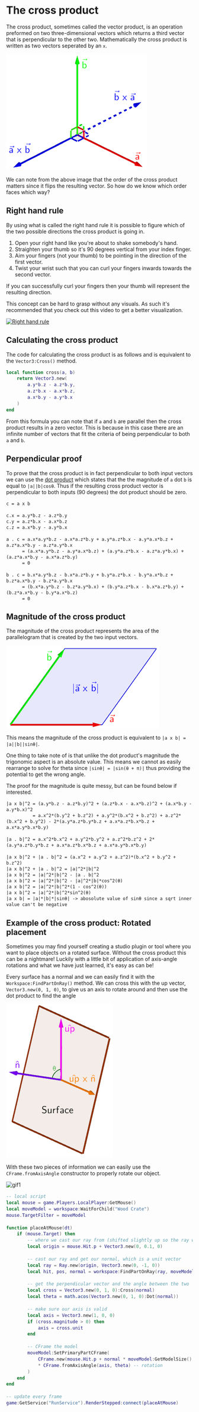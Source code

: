 # The cross product

The cross product, sometimes called the vector product, is an operation preformed on two three-dimensional vectors which returns a third vector that is perpendicular to the other two. Mathematically the cross product is written as two vectors seperated by an `x`.

![img1](imgs/cross/img1.png)

We can note from the above image that the order of the cross product matters since it flips the resulting vector. So how do we know which order faces which way?

## Right hand rule

By using what is called the right hand rule it is possible to figure which of the two possible directions the cross product is going in.

1. Open your right hand like you're about to shake somebody's hand.
2. Straighten your thumb so it's 90 degrees vertical from your index finger.
3. Aim your fingers (not your thumb) to be pointing in the direction of the first vector.
4. Twist your wrist such that you can curl your fingers inwards towards the second vector.

If you can successfully curl your fingers then your thumb will represent the resulting direction.

This concept can be hard to grasp without any visuals. As such it's recommended that you check out this video to get a better visualization.

[![Right hand rule](https://img.youtube.com/vi/zGyfiOqiR4s/0.jpg)](https://www.youtube.com/watch?v=zGyfiOqiR4s)

## Calculating the cross product

The code for calculating the cross product is as follows and is equivalent to the `Vector3:Cross()` method.

```Lua
local function cross(a, b)
	return Vector3.new(
		a.y*b.z - a.z*b.y,
		a.z*b.x - a.x*b.z,
		a.x*b.y - a.y*b.x
	)
end
```

From this formula you can note that if `a` and `b` are parallel then the cross product results in a zero vector. This is because in this case there are an infinite number of vectors that fit the criteria of being perpendicular to both `a` and `b`.

## Perpendicular proof

To prove that the cross product is in fact perpendicular to both input vectors we can use the [dot product](https://github.com/EgoMoose/Articles/blob/master/Vectors/Dot%20product.md) which states that the the magnitude of `a` dot `b` is equal to `|a||b|cosθ`. Thus if the resulting cross product vector is perpendicular to both inputs (90 degrees) the dot product should be zero.

```
c = a x b

c.x = a.y*b.z - a.z*b.y
c.y = a.z*b.x - a.x*b.z
c.z = a.x*b.y - a.y*b.x

a . c = a.x*a.y*b.z - a.x*a.z*b.y + a.y*a.z*b.x - a.y*a.x*b.z + a.z*a.x*b.y - a.z*a.y*b.x
      = (a.x*a.y*b.z - a.y*a.x*b.z) + (a.y*a.z*b.x - a.z*a.y*b.x) + (a.z*a.x*b.y - a.x*a.z*b.y)
	  = 0

b . c = b.x*a.y*b.z - b.x*a.z*b.y + b.y*a.z*b.x - b.y*a.x*b.z + b.z*a.x*b.y - b.z*a.y*b.x
      = (b.x*a.y*b.z - b.z*a.y*b.x) + (b.y*a.z*b.x - b.x*a.z*b.y) + (b.z*a.x*b.y - b.y*a.x*b.z)
	  = 0
```

## Magnitude of the cross product

The magnitude of the cross product represents the area of the parallelogram that is created by the two input vectors.

![img2](imgs/cross/img2.png)

This means the magnitude of the cross product is equivalent to `|a x b| = |a||b||sinθ|`.

One thing to take note of is that unlike the dot product's magnitude the trigonomic aspect is an absolute value. This means we cannot as easily rearrange to solve for theta since `|sinθ| = |sin(θ + π)|` thus providing the potential to get the wrong angle.

The proof for the magnitude is quite messy, but can be found below if interested.

```
|a x b|^2 = (a.y*b.z - a.z*b.y)^2 + (a.z*b.x - a.x*b.z)^2 + (a.x*b.y - a.y*b.x)^2
          = a.x^2*(b.y^2 + b.z^2) + a.y^2*(b.x^2 + b.z^2) + a.z^2*(b.x^2 + b.y^2) - 2*(a.y*a.z*b.y*b.z + a.x*a.z*b.x*b.z + a.x*a.y*b.x*b.y)

|a . b|^2 = a.x^2*b.x^2 + a.y^2*b.y^2 + a.z^2*b.z^2 + 2*(a.y*a.z*b.y*b.z + a.x*a.z*b.x*b.z + a.x*a.y*b.x*b.y)

|a x b|^2 + |a . b|^2 = (a.x^2 + a.y^2 + a.z^2)*(b.x^2 + b.y^2 + b.z^2)
|a x b|^2 + |a . b|^2 = |a|^2*|b|^2
|a x b|^2 = |a|^2*|b|^2 - |a . b|^2
|a x b|^2 = |a|^2*|b|^2 - |a|^2*|b|*cos^2(θ)
|a x b|^2 = |a|^2*|b|^2*(1 - cos^2(θ))
|a x b|^2 = |a|^2*|b|^2*sin^2(θ)
|a x b| = |a|*|b|*|sinθ| -> abosolute value of sinθ since a sqrt inner value can't be negative
```

## Example of the cross product: Rotated placement

Sometimes you may find yourself creating a studio plugin or tool where you want to place objects on a rotated surface. Without the cross product this can be a nightmare! Luckily with a little bit of application of axis-angle rotations and what we have just learned, it's easy as can be!

Every surface has a normal and we can easily find it with the `Workspace:FindPartOnRay()` method. We can cross this with the up vector, `Vector3.new(0, 1, 0)`, to give us an axis to rotate around and then use the dot product to find the angle

![img3](imgs/cross/img3.png)

With these two pieces of information we can easily use the `CFrame.fromAxisAngle` constructor to properly rotate our object.

![gif1](imgs/cross/gif1.gif)

```Lua
-- local script
local mouse = game.Players.LocalPlayer:GetMouse()
local moveModel = workspace:WaitForChild("Wood Crate")
mouse.TargetFilter = moveModel
 
function placeAtMouse(dt)
	if (mouse.Target) then
		-- where we cast our ray from (shifted slightly up so the ray will hit the surface we're hovering)
		local origin = mouse.Hit.p + Vector3.new(0, 0.1, 0)
 
		-- cast our ray and get our normal, which is a unit vector
		local ray = Ray.new(origin, Vector3.new(0, -1, 0))
		local hit, pos, normal = workspace:FindPartOnRay(ray, moveModel)
 
		-- get the perpendicular vector and the angle between the two
		local cross = Vector3.new(0, 1, 0):Cross(normal)
		local theta = math.acos(Vector3.new(0, 1, 0):Dot(normal))
		
		-- make sure our axis is valid
		local axis = Vector3.new(1, 0, 0)
		if (cross.magnitude > 0) then
			axis = cross.unit
		end
 
		-- CFrame the model
		moveModel:SetPrimaryPartCFrame(
			CFrame.new(mouse.Hit.p + normal * moveModel:GetModelSize().y/2) -- position
			* CFrame.fromAxisAngle(axis, theta) -- rotation
		)
	end
end
 
-- update every frame
game:GetService("RunService").RenderStepped:connect(placeAtMouse)
```



